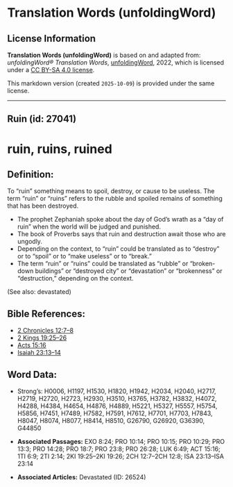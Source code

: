 # Translation Words (unfoldingWord)

## License Information

**Translation Words (unfoldingWord)** is based on and adapted from: _unfoldingWord® Translation Words_, [unfoldingWord](https://unfoldingword.org/utw), 2022, which is licensed under a [CC BY-SA 4.0 license](https://creativecommons.org/licenses/by-sa/4.0/legalcode.en).

This markdown version (created `2025-10-09`) is provided under the same license.



--------------------------------

## Ruin (id: 27041)

ruin, ruins, ruined
===================

Definition:
-----------

To “ruin” something means to spoil, destroy, or cause to be useless. The term “ruin” or “ruins” refers to the rubble and spoiled remains of something that has been destroyed.

* The prophet Zephaniah spoke about the day of God’s wrath as a “day of ruin” when the world will be judged and punished.
* The book of Proverbs says that ruin and destruction await those who are ungodly.
* Depending on the context, to “ruin” could be translated as to “destroy” or to “spoil” or to “make useless” or to “break.”
* The term “ruin” or “ruins” could be translated as “rubble” or “broken\-down buildings” or “destroyed city” or “devastation” or “brokenness” or “destruction,” depending on the context.

(See also: devastated)

Bible References:
-----------------

* [2 Chronicles 12:7–8](https://ref.ly/2Chr12:7-2Chr12:8)
* [2 Kings 19:25–26](https://ref.ly/2Kgs19:25-2Kgs19:26)
* [Acts 15:16](https://ref.ly/Acts15:16)
* [Isaiah 23:13–14](https://ref.ly/Isa23:13-Isa23:14)

Word Data:
----------

* Strong’s: H0006, H1197, H1530, H1820, H1942, H2034, H2040, H2717, H2719, H2720, H2723, H2930, H3510, H3765, H3782, H3832, H4072, H4288, H4384, H4654, H4876, H4889, H5221, H5327, H5557, H5754, H5856, H7451, H7489, H7582, H7591, H7612, H7701, H7703, H7843, H8047, H8074, H8077, H8414, H8510, G26790, G26920, G36390, G44850

* **Associated Passages:** EXO 8:24; PRO 10:14; PRO 10:15; PRO 10:29; PRO 13:3; PRO 14:28; PRO 18:7; PRO 23:8; PRO 26:28; LUK 6:49; ACT 15:16; 1TI 6:9; 2TI 2:14; 2KI 19:25–2KI 19:26; 2CH 12:7–2CH 12:8; ISA 23:13–ISA 23:14
* **Associated Articles:** Devastated (ID: 26524)

